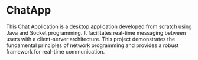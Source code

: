 # ChatApp
This Chat Application is a desktop application developed from scratch using Java and Socket programming. It facilitates real-time messaging between users with a client-server architecture. This project demonstrates the fundamental principles of network programming and provides a robust framework for real-time communication.
